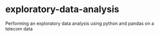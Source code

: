 # exploratory-data-analysis
Performing an exploratory data analysis using python and pandas on a telecom data
